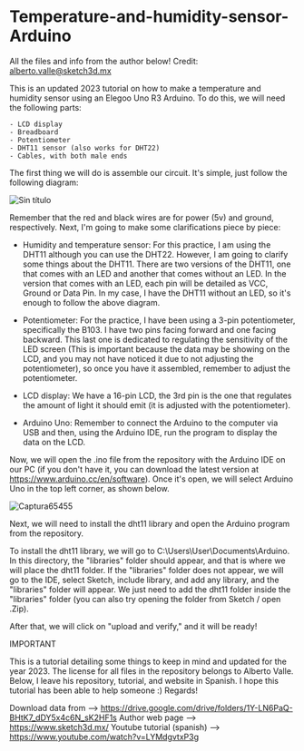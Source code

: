 # Temperature-and-humidity-sensor-Arduino
All the files and info from the author below! Credit: alberto.valle@sketch3d.mx


This is an updated 2023 tutorial on how to make a temperature and humidity sensor using an Elegoo Uno R3 Arduino. To do this, we will need the following parts:

    - LCD display
    - Breadboard
    - Potentiometer
    - DHT11 sensor (also works for DHT22)
    - Cables, with both male ends

The first thing we will do is assemble our circuit. It's simple, just follow the following diagram:

![Sin título](https://user-images.githubusercontent.com/43005371/224946401-c3c1618f-fa01-4cc7-840b-75a052e5e6af.jpg)

Remember that the red and black wires are for power (5v) and ground, respectively. Next, I'm going to make some clarifications piece by piece:

-   Humidity and temperature sensor: For this practice, I am using the DHT11 although you can use the DHT22. However, I am going to clarify some things about       the DHT11. There are two versions of the DHT11, one that comes with an LED and another that comes without an LED. In the version that comes with an LED,        each pin will be detailed as VCC, Ground or Data Pin. In my case, I have the DHT11 without an LED, so it's enough to follow the above diagram.

-   Potentiometer: For the practice, I have been using a 3-pin potentiometer, specifically the B103. I have two pins facing forward and one facing backward.         This last one is dedicated to regulating the sensitivity of the LED screen (This is important because the data may be showing on the LCD, and you may not       have noticed it due to not adjusting the potentiometer), so once you have it assembled, remember to adjust the potentiometer.

-   LCD display: We have a 16-pin LCD, the 3rd pin is the one that regulates the amount of light it should emit (it is adjusted with the potentiometer).

-   Arduino Uno: Remember to connect the Arduino to the computer via USB and then, using the Arduino IDE, run the program to display the data on the LCD.

Now, we will open the .ino file from the repository with the Arduino IDE on our PC (if you don't have it, you can download the latest version at https://www.arduino.cc/en/software). Once it's open, we will select Arduino Uno in the top left corner, as shown below.

![Captura65455](https://user-images.githubusercontent.com/43005371/224952638-907f4d3c-8f30-47e9-b1eb-3c430189a4cd.PNG)

Next, we will need to install the dht11 library and open the Arduino program from the repository.

To install the dht11 library, we will go to C:\Users\User\Documents\Arduino. In this directory, the "libraries" folder should appear, and that is where we will place the dht11 folder. If the "libraries" folder does not appear, we will go to the IDE, select Sketch, include library, and add any library, and the "libraries" folder will appear. We just need to add the dht11 folder inside the "libraries" folder (you can also try opening the folder from Sketch / open .Zip).

After that, we will click on "upload and verify," and it will be ready!

IMPORTANT

This is a tutorial detailing some things to keep in mind and updated for the year 2023. The license for all files in the repository belongs to Alberto Valle. Below, I leave his repository, tutorial, and website in Spanish. I hope this tutorial has been able to help someone :) Regards!

Download data from         --> https://drive.google.com/drive/folders/1Y-LN6PaQ-BHtK7_dDY5x4c6N_sK2HF1s
Author web page            --> https://www.sketch3d.mx/
Youtube tutorial (spanish) --> https://www.youtube.com/watch?v=LYMdgvtxP3g
